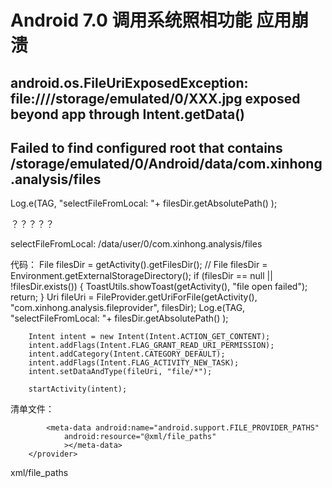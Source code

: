 # Android 7.0 调用系统照相功能 应用崩溃 #

## android.os.FileUriExposedException: file:////storage/emulated/0/XXX.jpg exposed beyond app through Intent.getData() ##


## Failed to find configured root that contains /storage/emulated/0/Android/data/com.xinhong.analysis/files ##


Log.e(TAG, "selectFileFromLocal: "+ filesDir.getAbsolutePath() ); 

？？？？？

selectFileFromLocal: /data/user/0/com.xinhong.analysis/files

代码： 
File filesDir = getActivity().getFilesDir();
//        File filesDir = Environment.getExternalStorageDirectory();
        if (filesDir == null || !filesDir.exists()) {
            ToastUtils.showToast(getActivity(), "file open failed");
            return;
        }
        Uri fileUri = FileProvider.getUriForFile(getActivity(), "com.xinhong.analysis.fileprovider", filesDir);
        Log.e(TAG, "selectFileFromLocal: "+ filesDir.getAbsolutePath() );


        Intent intent = new Intent(Intent.ACTION_GET_CONTENT);
        intent.addFlags(Intent.FLAG_GRANT_READ_URI_PERMISSION);
        intent.addCategory(Intent.CATEGORY_DEFAULT);
        intent.addFlags(Intent.FLAG_ACTIVITY_NEW_TASK);
        intent.setDataAndType(fileUri, "file/*");

        startActivity(intent);

清单文件：

  <provider android:authorities="com.xinhong.analysis.fileprovider"
            android:name="android.support.v4.content.FileProvider"
            android:exported="false"
            android:grantUriPermissions="true"
            >

            <meta-data android:name="android.support.FILE_PROVIDER_PATHS"
                android:resource="@xml/file_paths"
                ></meta-data>
        </provider>

xml/file_paths

<?xml version="1.0" encoding="utf-8"?>
<paths >
    <files_path name="file" path=""></files_path>
</paths>